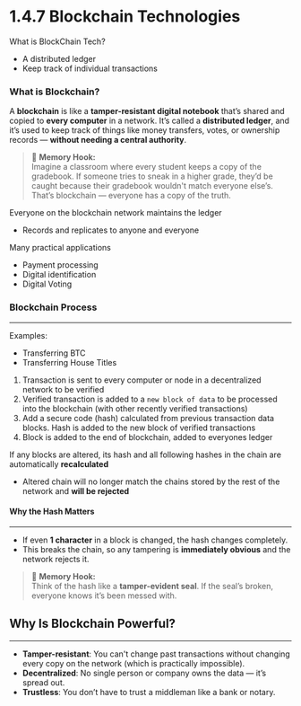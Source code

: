 
# 1.4.7 Blockchain Technologies

What is BlockChain Tech?
- A distributed ledger
- Keep track of individual transactions


### What is Blockchain?

A **blockchain** is like a **tamper-resistant digital notebook** that’s shared and copied to **every computer** in a network. It’s called a **distributed ledger**, and it’s used to keep track of things like money transfers, votes, or ownership records — **without needing a central authority**.

> 🧠 **Memory Hook:**  
> Imagine a classroom where every student keeps a copy of the gradebook. If someone tries to sneak in a higher grade, they’d be caught because their gradebook wouldn't match everyone else’s.  
> That’s blockchain — everyone has a copy of the truth.

Everyone on the blockchain network maintains the ledger
- Records and replicates to anyone and everyone

Many practical applications
- Payment processing
- Digital identification
- Digital Voting


### Blockchain Process
----
Examples:
- Transferring BTC
- Transferring House Titles

1. Transaction is sent to every computer or node in a decentralized network to be verified
2. Verified transaction is added to a `new block of data` to be processed into the blockchain (with other recently verified transactions)
3. Add a secure code (hash) calculated from previous transaction data blocks. Hash is added to the new block of verified transactions
4. Block is added to the end of blockchain, added to everyones ledger

If any blocks are altered, its hash and all following hashes in the chain are automatically **recalculated**
- Altered chain will no longer match the chains stored by the rest of the network and **will be rejected**


#### Why the Hash Matters
-----
- If even **1 character** in a block is changed, the hash changes completely.
- This breaks the chain, so any tampering is **immediately obvious** and the network rejects it.
> 🧠 **Memory Hook:**  
> Think of the hash like a **tamper-evident seal**. If the seal’s broken, everyone knows it’s been messed with.


## Why Is Blockchain Powerful? 
---
- **Tamper-resistant**: You can't change past transactions without changing every copy on the network (which is practically impossible).
- **Decentralized**: No single person or company owns the data — it’s spread out.
- **Trustless**: You don’t have to trust a middleman like a bank or notary.

